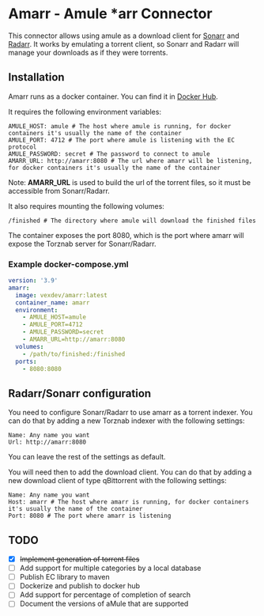 # Amarr - Amule *arr Connector

This connector allows using amule as a download client for [Sonarr](https://sonarr.tv/)
and [Radarr](https://radarr.video/).
It works by emulating a torrent client, so Sonarr and Radarr will manage your downloads as if they were torrents.

## Installation

Amarr runs as a docker container. You can find it in [Docker Hub](https://hub.docker.com/r/vexdev/amarr).

It requires the following environment variables:

```
AMULE_HOST: amule # The host where amule is running, for docker containers it's usually the name of the container
AMULE_PORT: 4712 # The port where amule is listening with the EC protocol
AMULE_PASSWORD: secret # The password to connect to amule
AMARR_URL: http://amarr:8080 # The url where amarr will be listening, for docker containers it's usually the name of the container
```

Note: **AMARR_URL** is used to build the url of the torrent files, so it must be accessible from Sonarr/Radarr.

It also requires mounting the following volumes:

```
/finished # The directory where amule will download the finished files
```

The container exposes the port 8080, which is the port where amarr will expose the Torznab server for Sonarr/Radarr.

### Example docker-compose.yml

```yaml
version: '3.9'
amarr:
  image: vexdev/amarr:latest
  container_name: amarr
  environment:
    - AMULE_HOST=amule
    - AMULE_PORT=4712
    - AMULE_PASSWORD=secret
    - AMARR_URL=http://amarr:8080
  volumes:
    - /path/to/finished:/finished
  ports:
    - 8080:8080
```

## Radarr/Sonarr configuration

You need to configure Sonarr/Radarr to use amarr as a torrent indexer. You can do that by adding a new Torznab indexer
with the following settings:

```
Name: Any name you want
Url: http://amarr:8080
```

You can leave the rest of the settings as default.

You will need then to add the download client. You can do that by adding a new download client of type qBittorrent with
the following settings:

```
Name: Any name you want
Host: amarr # The host where amarr is running, for docker containers it's usually the name of the container
Port: 8080 # The port where amarr is listening
```

## TODO

- [X] ~~Implement generation of torrent files~~
- [ ] Add support for multiple categories by a local database
- [ ] Publish EC library to maven
- [ ] Dockerize and publish to docker hub
- [ ] Add support for percentage of completion of search
- [ ] Document the versions of aMule that are supported
